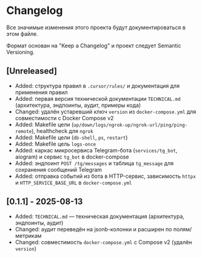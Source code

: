 # Changelog

Все значимые изменения этого проекта будут документироваться в этом файле.

Формат основан на "Keep a Changelog" и проект следует Semantic Versioning.

## [Unreleased]
- Added: структура правил в `.cursor/rules/` и документация для применения правил
 - Added: первая версия технической документации `TECHNICAL.md` (архитектура, эндпоинты, аудит, примеры кода)
 - Changed: удалён устаревший ключ `version` из `docker-compose.yml` для совместимости с Docker Compose v2
 - Added: Makefile цели (`up/down/logs/ngrok-up/ngrok-url/ping/ping-remote`), healthcheck для `ngrok`
 - Added: Makefile цели (`db-shell`, `ps`, `restart`)
 - Added: Makefile цель `logs-once`
 - Added: каркас микросервиса Telegram-бота (`services/tg_bot`, aiogram) и сервис `tg_bot` в docker-compose
 - Added: эндпоинт `POST /tg/messages` и таблица `tg_message` для сохранения сообщений Telegram
 - Added: отправка событий из бота в HTTP-сервис, зависимость `httpx` и `HTTP_SERVICE_BASE_URL` в `docker-compose.yml`

## [0.1.1] - 2025-08-13
- Added: `TECHNICAL.md` — техническая документация (архитектура, эндпоинты, аудит)
- Changed: аудит переведён на jsonb-колонки и расширен по полям/метрикам
- Changed: совместимость `docker-compose.yml` с Compose v2 (удалён `version`)
